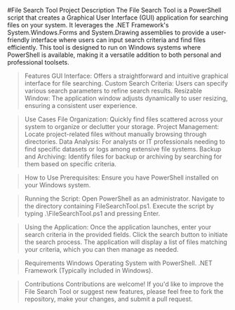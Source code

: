 #File Search Tool
Project Description
The File Search Tool is a PowerShell script that creates a Graphical User Interface (GUI) application for searching files on your system. It leverages the .NET Framework's System.Windows.Forms and System.Drawing assemblies to provide a user-friendly interface where users can input search criteria and find files efficiently. This tool is designed to run on Windows systems where PowerShell is available, making it a versatile addition to both personal and professional toolsets.

> Features
GUI Interface: Offers a straightforward and intuitive graphical interface for file searching.
Custom Search Criteria: Users can specify various search parameters to refine search results.
Resizable Window: The application window adjusts dynamically to user resizing, ensuring a consistent user experience.

> Use Cases
File Organization: Quickly find files scattered across your system to organize or declutter your storage.
Project Management: Locate project-related files without manually browsing through directories.
Data Analysis: For analysts or IT professionals needing to find specific datasets or logs among extensive file systems.
Backup and Archiving: Identify files for backup or archiving by searching for them based on specific criteria.

> How to Use
Prerequisites: Ensure you have PowerShell installed on your Windows system.

> Running the Script:
Open PowerShell as an administrator.
Navigate to the directory containing FileSearchTool.ps1.
Execute the script by typing .\FileSearchTool.ps1 and pressing Enter.

> Using the Application:
Once the application launches, enter your search criteria in the provided fields.
Click the search button to initiate the search process.
The application will display a list of files matching your criteria, which you can then manage as needed.

> Requirements
Windows Operating System with PowerShell.
.NET Framework (Typically included in Windows).

> Contributions
Contributions are welcome! If you'd like to improve the File Search Tool or suggest new features, please feel free to fork the repository, make your changes, and submit a pull request.
